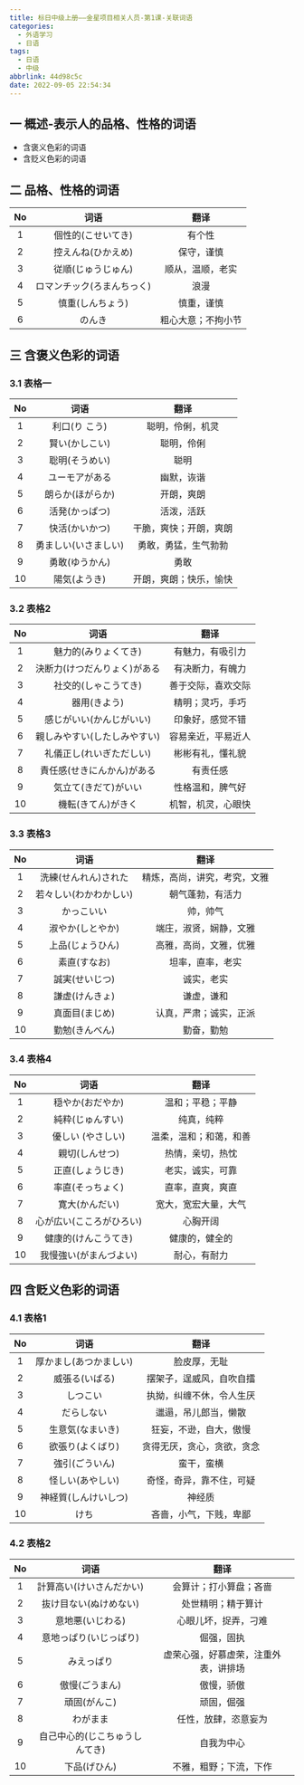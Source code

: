```yaml
---
title: 标日中级上册——金星项目相关人员-第1课-关联词语
categories:
  - 外语学习
  - 日语
tags:
  - 日语
  - 中级
abbrlink: 44d98c5c
date: 2022-09-05 22:54:34
---
```

## 一 概述-表示人的品格、性格的词语

* 含褒义色彩的词语
* 含贬义色彩的词语

<!--more-->

## 二 品格、性格的词语

|  No  |            词语            |        翻译        |
| :--: | :------------------------: | :----------------: |
|  1   |     個性的(こせいてき)     |       有个性       |
|  2   |     控えんね(ひかえめ)     |     保守，谨慎     |
|  3   |     従順(じゅうじゅん)     |  顺从，温顺，老实  |
|  4   | ロマンチック(ろまんちっく) |        浪漫        |
|  5   |      慎重(しんちょう)      |     慎重，谨慎     |
|  6   |           のんき           | 粗心大意；不拘小节 |

## 三 含褒义色彩的词语

### 3.1 表格一

|  No  |         词语         |          翻译          |
| :--: | :------------------: | :--------------------: |
|  1   |    利口(り こう)     |    聪明，伶俐，机灵    |
|  2   |    賢い(かしこい)    |       聪明，伶俐       |
|  3   |    聡明(そうめい)    |          聪明          |
|  4   |    ユーモアがある    |       幽默，诙谐       |
|  5   |   朗らか(ほがらか)   |       开朗，爽朗       |
|  6   |    活発(かっぱつ)    |       活泼，活跃       |
|  7   |    快活(かいかつ)    | 干脆，爽快；开朗，爽朗 |
|  8   | 勇ましい(いさましい) |  勇敢，勇猛，生气勃勃  |
|  9   |    勇敢(ゆうかん)    |          勇敢          |
|  10  |     陽気(ようき)     | 开朗，爽朗；快乐，愉快 |

### 3.2 表格2

|  No  |             词语             |        翻译        |
| :--: | :--------------------------: | :----------------: |
|  1   |     魅力的(みりょくてき)     |  有魅力，有吸引力  |
|  2   | 決断力(けつだんりょく)がある |  有决断力，有魄力  |
|  3   |     社交的(しゃこうてき)     | 善于交际，喜欢交际 |
|  4   |         器用(きよう)         |  精明；灵巧，手巧  |
|  5   |   感じがいい(かんじがいい)   |  印象好，感觉不错  |
|  6   | 親しみやすい(したしみやすい) | 容易亲近，平易近人 |
|  7   |   礼儀正し(れいぎただしい)   |  彬彬有礼，懂礼貌  |
|  8   |  責任感(せきにんかん)がある  |      有责任感      |
|  9   |     気立て(きだて)がいい     |  性格温和，脾气好  |
|  10  |      機転(きてん)がきく      | 机智，机灵，心眼快 |

### 3.3 表格3

|  No  |          词语          |             翻译             |
| :--: | :--------------------: | :--------------------------: |
|  1   |  洗練(せんれん)された  | 精炼，高尚，讲究，考究，文雅 |
|  2   | 若々しい(わかわかしい) |       朝气蓬勃，有活力       |
|  3   |       かっこいい       |           帅，帅气           |
|  4   |    淑やか(しとやか)    |    端庄，淑贤，娴静，文雅    |
|  5   |    上品(じょうひん)    |    高雅，高尚，文雅，优雅    |
|  6   |      素直(すなお)      |       坦率，直率，老实       |
|  7   |     誠実(せいじつ)     |          诚实，老实          |
|  8   |     謙虚(けんきょ)     |          谦虚，谦和          |
|  9   |     真面目(まじめ)     |    认真，严肃；诚实，正派    |
|  10  |     勤勉(きんべん)     |          勤奋，勤勉          |

### 3.4 表格4

|  No  |           词语           |          翻译          |
| :--: | :----------------------: | :--------------------: |
|  1   |     穏やか(おだやか)     |    温和；平稳；平静    |
|  2   |     純粋(じゅんすい)     |       纯真，纯粹       |
|  3   |    優しい (やさしい)     | 温柔，温和；和蔼，和善 |
|  4   |      親切(しんせつ)      |    热情，亲切，热忱    |
|  5   |     正直(しょうじき)     |    老实，诚实，可靠    |
|  6   |     率直(そっちょく)     |    直率，直爽，爽直    |
|  7   |      寛大(かんだい)      |  宽大，宽宏大量，大气  |
|  8   | 心が広い(こころがひろい) |        心胸开阔        |
|  9   |   健康的(けんこうてき)   |     健康的，健全的     |
|  10  |  我慢強い(がまんづよい)  |      耐心，有耐力      |

## 四 含贬义色彩的词语

### 4.1 表格1

|  No  |          词语          |            翻译            |
| :--: | :--------------------: | :------------------------: |
|  1   | 厚かまし(あつかましい) |        脸皮厚，无耻        |
|  2   |     威張る(いばる)     |  摆架子，逞威风，自吹自擂  |
|  3   |        しつこい        |  执拗，纠缠不休，令人生厌  |
|  4   |       だらしない       |    邋遢，吊儿郎当，懒散    |
|  5   |    生意気(なまいき)    |   狂妄，不逊，自大，傲慢   |
|  6   |    欲張り(よくばり)    | 贪得无厌，贪心，贪欲，贪念 |
|  7   |     強引(ごういん)     |         蛮干，蛮横         |
|  8   |    怪しい(あやしい)    |  奇怪，奇异，靠不住，可疑  |
|  9   |  神経質(しんけいしつ)  |           神经质           |
|  10  |          けち          |   吝啬，小气，下贱，卑鄙   |

### 4.2 表格2

|  No  |              词语              |                 翻译                 |
| :--: | :----------------------------: | :----------------------------------: |
|  1   |    計算高い(けいさんだかい)    |        会算计；打小算盘；吝啬        |
|  2   |     抜け目ない(ぬけめない)     |          处世精明；精于算计          |
|  3   |        意地悪(いじわる)        |         心眼儿坏，捉弄，刁难         |
|  4   |     意地っぱり(いじっぱり)     |              倔强，固执              |
|  5   |           みえっぱり           | 虚荣心强，好慕虚荣，注重外表，讲排场 |
|  6   |         傲慢(ごうまん)         |              傲慢，骄傲              |
|  7   |          頑固(がんこ)          |              顽固，倔强              |
|  8   |            わがまま            |         任性，放肆，恣意妄为         |
|  9   | 自己中心的(じこちゅうしんてき) |              自我为中心              |
|  10  |          下品(げひん)          |        不雅，粗野；下流，下作        |

